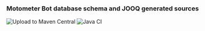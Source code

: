 ### Motometer Bot database schema and JOOQ generated sources

![Upload to Maven Central](https://github.com/motometer/telegram-bot-database/workflows/Upload%20to%20Maven%20Central/badge.svg)
![Java CI](https://github.com/motometer/telegram-bot-database/workflows/Java%20CI/badge.svg)

